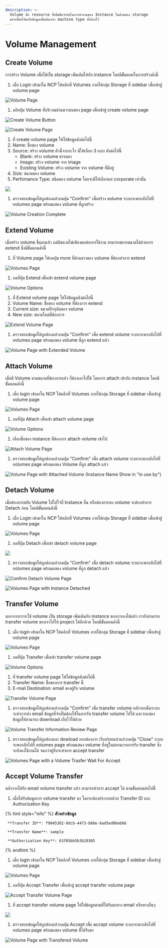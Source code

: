 ```yaml
---
description: >-
  Volume คือ resource ที่เพิ่มขีดจำกัดในการทำงานของ Instance ในด้านของ storage
  ขยายพื้นที่จัดเก็บข้อมูลเพิ่มเติมจาก machine type ที่เลือกไว้
---
```


# Volume Management

## Create Volume

การสร้าง Volume เพื่อใช้เป็น storage เพิ่มเติมให้กับ instance โดยมีขั้นตอนในการสร้างดังนี้

1. เมื่อ Login เข้ามาใน NCP ให้คลิกที่ Volumes ภายใต้กลุ่ม Storage ที่ sidebar เพื่อเข้าสู่ volume page

![Volume Page](https://github.com/nipa-cloud/ncp-docs/tree/82dfa6eaaef3329cc816a0e8ae6880375e4e634a/.gitbook/assets/volume1.png)

1. คลิกปุ่ม Volume ที่บริเวณด้านขวาบนของ page เพื่อเข้าสู่ create volume page

![Create Volume Button](https://github.com/nipa-cloud/ncp-docs/tree/82dfa6eaaef3329cc816a0e8ae6880375e4e634a/.gitbook/assets/volume2.png)

![Create Volume Page](https://github.com/nipa-cloud/ncp-docs/tree/82dfa6eaaef3329cc816a0e8ae6880375e4e634a/.gitbook/assets/volume3.png)

1. ที่ create volume page ให้ใส่ข้อมูลดังต่อไปนี้
2. Name: ชื่อของ volume
3. Source: สร้าง volume ตัวนี้จากอะไร มีให้เลือก 3 แบบ ดังต่อไปนี้
   * Blank:  สร้าง volume ธรรมดา
   * Image: สร้าง volume จาก image
   * Existing Volume: สร้าง volume จาก volume ที่มีอยู่
4. Size: ขนาดของ volume
5. Perfomance Type: ชนิดของ volume โดยจะมีให้เลือกแค่ corporate เท่านั้น

![](https://github.com/nipa-cloud/ncp-docs/tree/82dfa6eaaef3329cc816a0e8ae6880375e4e634a/.gitbook/assets/volume4.png)

1. ตรวจสอบข้อมูลให้ถูกต้องแล้วกดปุ่ม "Confirm" เพื่อสร้าง volume ระบบจะพากลับไปที่ volumes page พร้อมแสดง volume ที่ถูกสร้าง

![Volume Creation Complete](https://github.com/nipa-cloud/ncp-docs/tree/82dfa6eaaef3329cc816a0e8ae6880375e4e634a/.gitbook/assets/volume5.png)

## Extend Volume

เมื่อสร้าง volume ขึ้นมาแล้ว แต่มีขนาดไม่เพียงพอต่อการใช้งาน สามารถขยายขนาดได้ด้วยการ extend ซึ่งมีขั้นตอนดังนี้

1. ที่ Volume page ให้กดปุ่ม more ที่ด้านขวาของ volume ที่ต้องทำการ extend

![Volumes Page](https://github.com/nipa-cloud/ncp-docs/tree/82dfa6eaaef3329cc816a0e8ae6880375e4e634a/.gitbook/assets/volume5-1.png)

1. กดที่ปุ่ม Extend เพื่อเข้า extend volume page

![Volume Options](https://github.com/nipa-cloud/ncp-docs/tree/82dfa6eaaef3329cc816a0e8ae6880375e4e634a/.gitbook/assets/volume7%20%282%29.png)

1. ที่ Extend volume page ให้ใส่ข้อมูลดังต่อไปนี้
2. Volume Name: ชื่อของ volume ที่ต้องการ extend
3. Current size: ขนาดปัจจุบันของ volume
4. New size: ขนาดใหม่ที่ต้องการ

![Extend Volume Page](https://github.com/nipa-cloud/ncp-docs/tree/82dfa6eaaef3329cc816a0e8ae6880375e4e634a/.gitbook/assets/volume8.png)

1. ตรวจสอบข้อมูลให้ถูกต้องแล้วกดปุ่ม "Confirm" เพื่อ extend volume ระบบจะพากลับไปที่ volumes page พร้อมแสดง volume ที่ถูก extend แล้ว

![Volume Page with Extended Volume](https://github.com/nipa-cloud/ncp-docs/tree/82dfa6eaaef3329cc816a0e8ae6880375e4e634a/.gitbook/assets/volume9%20%284%29.png)

## Attach Volume

เมื่อมี Volume ตามขนาดที่ต้องการแล้ว ก็ต้องเอาไปใช้ โดยการ attach เข้ากับ instance โดยมีขั้นตอนดังนี้

1. เมื่อ login เข้ามาใน NCP ให้คลิกที่ Volumes ภายใต้กลุ่ม Storage ที่ sidebar เพื่อเข้าสู่ volume page

![Volumes Page](https://github.com/nipa-cloud/ncp-docs/tree/82dfa6eaaef3329cc816a0e8ae6880375e4e634a/.gitbook/assets/volume9%20%282%29.png)

1. กดที่ปุ่ม Attach เพื่อเข้า attach volume page

![Volume Options](https://github.com/nipa-cloud/ncp-docs/tree/82dfa6eaaef3329cc816a0e8ae6880375e4e634a/.gitbook/assets/volume7.png)

1. เลือกชื่อของ instance ที่ต้องการ attach volume เข้าไป

![Attach Volume Page](https://github.com/nipa-cloud/ncp-docs/tree/82dfa6eaaef3329cc816a0e8ae6880375e4e634a/.gitbook/assets/volume10.png)

1. ตรวจสอบข้อมูลให้ถูกต้องแล้วกดปุ่ม "Confirm" เพื่อ attach volume ระบบจะพากลับไปที่ volumes page พร้อมแสดง Volume ที่ถูก attach แล้ว

![Volume Page with Attached Volume \(Instance Name Show in &quot;in use by&quot;\)](https://github.com/nipa-cloud/ncp-docs/tree/82dfa6eaaef3329cc816a0e8ae6880375e4e634a/.gitbook/assets/volume11.png)

## Detach Volume

เมื่อต้องการสลับ Volume ไปใส่ไว้ที่ Instance อื่น หรือต้องการลบ volume จะต้องทำการ Detach ก่อน โดยมีขั้นตอนดังนี้

1. เมื่อ Login เข้ามาใน NCP ให้คลิกที่ Volumes ภายใต้กลุ่ม Storage ที่ sidebar เพื่อเข้าสู่ volume page

![Volumes Page](https://github.com/nipa-cloud/ncp-docs/tree/82dfa6eaaef3329cc816a0e8ae6880375e4e634a/.gitbook/assets/volume9.png)

1. กดที่ปุ่ม Detach เพื่อเข้า detach volume page

![](https://github.com/nipa-cloud/ncp-docs/tree/82dfa6eaaef3329cc816a0e8ae6880375e4e634a/.gitbook/assets/volume12.png)

1. ตรวจสอบข้อมูลให้ถูกต้องแล้วกดปุ่ม "Confirm" เพื่อ detach volume ระบบจะพากลับไปที่ volumes page พร้อมแสดง volume ที่ถูก detach แล้ว

![Confirm Detach Volume Page](https://github.com/nipa-cloud/ncp-docs/tree/82dfa6eaaef3329cc816a0e8ae6880375e4e634a/.gitbook/assets/volume13.png)

![Volumes Page with Instance Detached](https://github.com/nipa-cloud/ncp-docs/tree/82dfa6eaaef3329cc816a0e8ae6880375e4e634a/.gitbook/assets/volume14.png)

## Transfer Volume

นอกจากเราจะใช้ volume เป็น storage เพิ่มเติมกับ instance ของเราเองได้แล้ว เรายังสามารถ transfer volume ของเราไปให้ project ได้อีกด้วย โดยมีขั้นตอนดังนี้

1. เมื่อ login เข้ามาใน NCP ให้คลิกที่ Volumes ภายใต้กลุ่ม Storage ที่ sidebar เพื่อเข้าสู่ volume page

![Volumes Page](https://github.com/nipa-cloud/ncp-docs/tree/82dfa6eaaef3329cc816a0e8ae6880375e4e634a/.gitbook/assets/volume9%20%281%29.png)

1. กดที่ปุ่ม Transfer เพื่อเข้า transfer volume page

![Volume Options](https://github.com/nipa-cloud/ncp-docs/tree/82dfa6eaaef3329cc816a0e8ae6880375e4e634a/.gitbook/assets/volume7%20%281%29.png)

1. ที่ transfer volume page ให้ใส่ข้อมูลดังต่อไปนี้
2. Transfer Name: ชื่อของการ transfer นี้
3. E-mail Destination: email ของผู้รับ volume

![Transfer Volume Page](https://github.com/nipa-cloud/ncp-docs/tree/82dfa6eaaef3329cc816a0e8ae6880375e4e634a/.gitbook/assets/volume14-1.png)

1. ตรวจสอบข้อมูลให้ถูกต้องแล้วกดปุ่ม "Confirm" เพื่อ transfer volume หลังจากนั้นระบบจะทำการส่ง email ข้อมูลที่จำเป็นต้องใช้ในการรับ transfer volume ไปให้ และจะแสดงข้อมูลให้สามารถ download เก็บไว้ได้ด้วย

![Volume Transfer Information Review Page](https://github.com/nipa-cloud/ncp-docs/tree/82dfa6eaaef3329cc816a0e8ae6880375e4e634a/.gitbook/assets/volume16.png)

1. ตรวจสอบข้อมูลให้ถูกต้องและ dowload หากต้องการ เรียบร้อยแล้วแล้วกดปุ่ม "Close" ระบบจะพากลับไปที่ volumes page พร้อมแสดง volume ที่อยู่ในสถานะรอการรับ transfer ซึ่งจะยังคงใช้งานได้ จนกว่าผู้รับจะทำการ accept transfer

![Volumes Page with a Volume Trasfer Wait For Accept](https://github.com/nipa-cloud/ncp-docs/tree/82dfa6eaaef3329cc816a0e8ae6880375e4e634a/.gitbook/assets/volume17.png)

## Accept Volume Transfer

หลังจากได้รับ email volume transfer แล้ว สามารถทำการ accept ได้ ตามขั้นตอนต่อไปนี้

1. เมื่อได้รับข้อมูลการ volume transfer มา โดยจะต้องประกอบด้วย Transfer ID และ Authorization Key 

{% hint style="info" %}
**ตัวอย่างข้อมูล**

```text
 **Transfer ID**: f9045302-9dcb-4473-b88e-6ad5ed86eb66

 **Transfer Name**: sample

 **Authorization Key**: 63f85bb5b3b20385
```
{% endhint %}

1. เมื่อ login เข้ามาใน NCP ให้คลิกที่ Volumes ภายใต้กลุ่ม Storage ที่ sidebar เพื่อเข้าสู่ volume page

![Volumes Page](https://github.com/nipa-cloud/ncp-docs/tree/82dfa6eaaef3329cc816a0e8ae6880375e4e634a/.gitbook/assets/volume9%20%283%29.png)

1. กดที่ปุ่ม Accept Transfer เพื่อเข้าสู่ accept transfer volume page

![Accept Transfer Volume Page](https://github.com/nipa-cloud/ncp-docs/tree/82dfa6eaaef3329cc816a0e8ae6880375e4e634a/.gitbook/assets/volume18.png)

1. ที่ accept transfer volume page ให้ใส่ข้อมูลตามที่ได้รับมาทาง email หรือทางอื่นๆ

![](https://github.com/nipa-cloud/ncp-docs/tree/82dfa6eaaef3329cc816a0e8ae6880375e4e634a/.gitbook/assets/volume19.png)

1. ตรวจสอบข้อมูลให้ถูกต้องแล้วกดปุ่ม Accept เพื่อ accept volume ระบบจะพากลับไปที่ volumes page พร้อมแสดง volume ที่ได้รับมา

![Volume Page with Transfered Volume](https://github.com/nipa-cloud/ncp-docs/tree/82dfa6eaaef3329cc816a0e8ae6880375e4e634a/.gitbook/assets/volume19-1.png)

